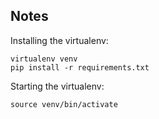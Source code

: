 ## Notes

Installing the virtualenv:
```
virtualenv venv
pip install -r requirements.txt
```

Starting the virtualenv:
```
source venv/bin/activate
```
